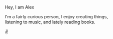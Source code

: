 Hey, I am Alex

I'm a fairly curious person, I enjoy creating things,  
listening to music, and lately reading books.

✌️



<!---
[Spotify playlist](https://open.spotify.com/playlist/7fIYhqN7hmj0wUJny9I7at?si=939a5e33babc40e6)

alexb017/alexb017 is a ✨ special ✨ repository because its `README.md` (this file) appears on your GitHub profile.
You can click the Preview link to take a look at your changes.

I enjoy creating things, drinking black coffee, and listening to music.

- 👋 Hey there, I’m Alex
- 👀 I’m interested in frontend development
- 🌱 I’m currently learning javascript, react and other awesome stuff
- ☕ And I like black coffee

- ✨ I like making things, I'm a fairly curious person
- 📫 Mail me at alexbacirea@gmail.com
- 💞️ I’m looking to collaborate on ... well nothing right now

I like making things, black coffee and listen to music.
--->

